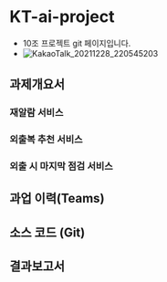 # KT-ai-project
* 10조 프로젝트 git 페이지입니다.
* ![KakaoTalk_20211228_220545203](https://user-images.githubusercontent.com/47729233/147635947-21490f7c-d8d7-4411-93df-be7735cf8b63.png)


## 과제개요서

### 재알람 서비스

### 외출복 추천 서비스

### 외출 시 마지막 점검 서비스




## 과업 이력(Teams)



## 소스 코드 (Git)



## 결과보고서

